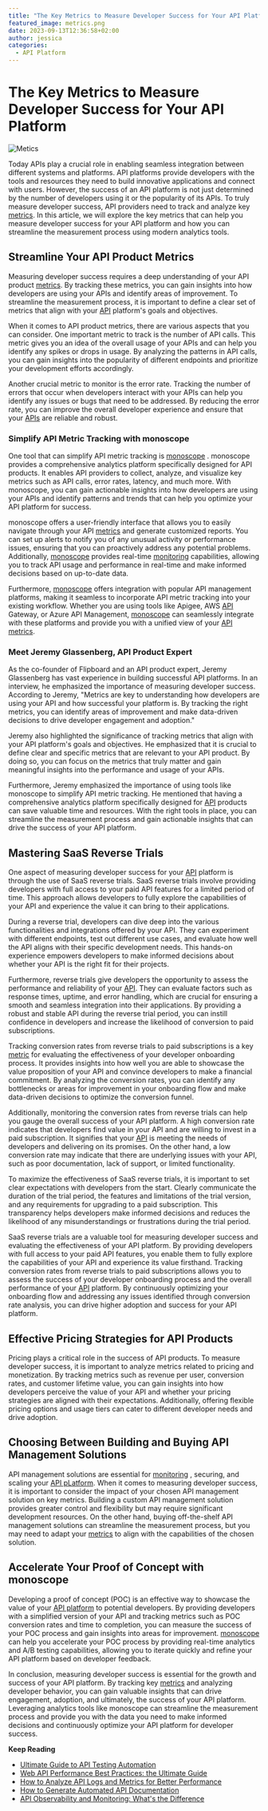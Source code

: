 ```yaml
---
title: "The Key Metrics to Measure Developer Success for Your API Platform"
featured_image: metrics.png
date: 2023-09-13T12:36:58+02:00
author: jessica
categories:
  - API Platform
---
```


# The Key Metrics to Measure Developer Success for Your API Platform

![Metics](metrics.png)

Today APIs play a crucial role in enabling seamless integration between different systems and platforms. API platforms provide developers with the tools and resources they need to build innovative applications and connect with users. However, the success of an API platform is not just determined by the number of developers using it or the popularity of its APIs. To truly measure developer success, API providers need to track and analyze key [metrics](https://monoscope.tech/blog/api-logs-and-metrics/). In this article, we will explore the key metrics that can help you measure developer success for your API platform and how you can streamline the measurement process using modern analytics tools.

## Streamline Your API Product Metrics

Measuring developer success requires a deep understanding of your API product [metrics](https://monoscope.tech/blog/api-logs-and-metrics/). By tracking these metrics, you can gain insights into how developers are using your APIs and identify areas of improvement. To streamline the measurement process, it is important to define a clear set of metrics that align with your [API](https://monoscope.tech/blog/how-to-generate-automated-api-documentation/) platform's goals and objectives.

When it comes to API product metrics, there are various aspects that you can consider. One important metric to track is the number of API calls. This metric gives you an idea of the overall usage of your APIs and can help you identify any spikes or drops in usage. By analyzing the patterns in API calls, you can gain insights into the popularity of different endpoints and prioritize your development efforts accordingly.

Another crucial metric to monitor is the error rate. Tracking the number of errors that occur when developers interact with your APIs can help you identify any issues or bugs that need to be addressed. By reducing the error rate, you can improve the overall developer experience and ensure that your [APIs](https://monoscope.tech/blog/how-to-generate-automated-api-documentation/) are reliable and robust.

### Simplify API Metric Tracking with monoscope

One tool that can simplify API metric tracking is [monoscope](https://monoscope.tech) . monoscope provides a comprehensive analytics platform specifically designed for API products. It enables API providers to collect, analyze, and visualize key metrics such as API calls, error rates, latency, and much more. With monoscope, you can gain actionable insights into how developers are using your APIs and identify patterns and trends that can help you optimize your API platform for success.

monoscope offers a user-friendly interface that allows you to easily navigate through your API [metrics](https://monoscope.tech/blog/api-logs-and-metrics/) and generate customized reports. You can set up alerts to notify you of any unusual activity or performance issues, ensuring that you can proactively address any potential problems. Additionally, [monoscope](https://monoscope.tech)  provides real-time [monitoring](https://monoscope.tech/blog/best-api-monitoring-and-observability-tools/)  capabilities, allowing you to track API usage and performance in real-time and make informed decisions based on up-to-date data.

Furthermore, [monoscope](https://monoscope.tech)  offers integration with popular API management platforms, making it seamless to incorporate API metric tracking into your existing workflow. Whether you are using tools like Apigee, AWS [API](https://monoscope.tech/blog/how-to-generate-automated-api-documentation/) Gateway, or Azure API Management, [monoscope](https://monoscope.tech)  can seamlessly integrate with these platforms and provide you with a unified view of your [API metrics](https://monoscope.tech/blog/api-logs-and-metrics/).

### Meet Jeremy Glassenberg, API Product Expert

As the co-founder of Flipboard and an API product expert, Jeremy Glassenberg has vast experience in building successful API platforms. In an interview, he emphasized the importance of measuring developer success. According to Jeremy, "Metrics are key to understanding how developers are using your API and how successful your platform is. By tracking the right metrics, you can identify areas of improvement and make data-driven decisions to drive developer engagement and adoption."

Jeremy also highlighted the significance of tracking metrics that align with your API platform's goals and objectives. He emphasized that it is crucial to define clear and specific metrics that are relevant to your API product. By doing so, you can focus on the metrics that truly matter and gain meaningful insights into the performance and usage of your APIs.

Furthermore, Jeremy emphasized the importance of using tools like monoscope to simplify API metric tracking. He mentioned that having a comprehensive analytics platform specifically designed for [API](https://monoscope.tech/blog/how-to-generate-automated-api-documentation/) products can save valuable time and resources. With the right tools in place, you can streamline the measurement process and gain actionable insights that can drive the success of your API platform.

## Mastering SaaS Reverse Trials

One aspect of measuring developer success for your [API](https://monoscope.tech/blog/how-to-generate-automated-api-documentation/) platform is through the use of SaaS reverse trials. SaaS reverse trials involve providing developers with full access to your paid API features for a limited period of time. This approach allows developers to fully explore the capabilities of your API and experience the value it can bring to their applications.

During a reverse trial, developers can dive deep into the various functionalities and integrations offered by your API. They can experiment with different endpoints, test out different use cases, and evaluate how well the API aligns with their specific development needs. This hands-on experience empowers developers to make informed decisions about whether your API is the right fit for their projects.

Furthermore, reverse trials give developers the opportunity to assess the performance and reliability of your [API](https://monoscope.tech/blog/how-to-generate-automated-api-documentation/). They can evaluate factors such as response times, uptime, and error handling, which are crucial for ensuring a smooth and seamless integration into their applications. By providing a robust and stable API during the reverse trial period, you can instill confidence in developers and increase the likelihood of conversion to paid subscriptions.

Tracking conversion rates from reverse trials to paid subscriptions is a key [metric](https://monoscope.tech/blog/api-logs-and-metrics/) for evaluating the effectiveness of your developer onboarding process. It provides insights into how well you are able to showcase the value proposition of your API and convince developers to make a financial commitment. By analyzing the conversion rates, you can identify any bottlenecks or areas for improvement in your onboarding flow and make data-driven decisions to optimize the conversion funnel.

Additionally, monitoring the conversion rates from reverse trials can help you gauge the overall success of your API platform. A high conversion rate indicates that developers find value in your API and are willing to invest in a paid subscription. It signifies that your [API](https://monoscope.tech/blog/how-to-generate-automated-api-documentation/) is meeting the needs of developers and delivering on its promises. On the other hand, a low conversion rate may indicate that there are underlying issues with your API, such as poor documentation, lack of support, or limited functionality.

To maximize the effectiveness of SaaS reverse trials, it is important to set clear expectations with developers from the start. Clearly communicate the duration of the trial period, the features and limitations of the trial version, and any requirements for upgrading to a paid subscription. This transparency helps developers make informed decisions and reduces the likelihood of any misunderstandings or frustrations during the trial period.

SaaS reverse trials are a valuable tool for measuring developer success and evaluating the effectiveness of your API platform. By providing developers with full access to your paid API features, you enable them to fully explore the capabilities of your API and experience its value firsthand. Tracking conversion rates from reverse trials to paid subscriptions allows you to assess the success of your developer onboarding process and the overall performance of your [API](https://monoscope.tech/blog/how-to-generate-automated-api-documentation/) platform. By continuously optimizing your onboarding flow and addressing any issues identified through conversion rate analysis, you can drive higher adoption and success for your API platform.

## Effective Pricing Strategies for API Products

Pricing plays a critical role in the success of API products. To measure developer success, it is important to analyze metrics related to pricing and monetization. By tracking metrics such as revenue per user, conversion rates, and customer lifetime value, you can gain insights into how developers perceive the value of your API and whether your pricing strategies are aligned with their expectations. Additionally, offering flexible pricing options and usage tiers can cater to different developer needs and drive adoption.

## Choosing Between Building and Buying API Management Solutions

API management solutions are essential for [monitoring](https://monoscope.tech/blog/best-api-monitoring-and-observability-tools/) , securing, and scaling your [API pLatform](https://monoscope.tech/blog/how-to-generate-automated-api-documentation/). When it comes to measuring developer success, it is important to consider the impact of your chosen API management solution on key metrics. Building a custom API management solution provides greater control and flexibility but may require significant development resources. On the other hand, buying off-the-shelf API management solutions can streamline the measurement process, but you may need to adapt your [metrics](https://monoscope.tech/blog/api-logs-and-metrics/) to align with the capabilities of the chosen solution.

## Accelerate Your Proof of Concept with monoscope

Developing a proof of concept (POC) is an effective way to showcase the value of your [API platform](https://monoscope.tech/blog/) to potential developers. By providing developers with a simplified version of your API and tracking metrics such as POC conversion rates and time to completion, you can measure the success of your POC process and gain insights into areas for improvement. [monoscope](https://monoscope.tech) can help you accelerate your POC process by providing real-time analytics and A/B testing capabilities, allowing you to iterate quickly and refine your API platform based on developer feedback.

In conclusion, measuring developer success is essential for the growth and success of your API platform. By tracking key [metrics](https://monoscope.tech/blog/api-logs-and-metrics/) and analyzing developer behavior, you can gain valuable insights that can drive engagement, adoption, and ultimately, the success of your API platform. Leveraging analytics tools like monoscope can streamline the measurement process and provide you with the data you need to make informed decisions and continuously optimize your API platform for developer success.

**Keep Reading**

- [Ultimate Guide to API Testing Automation](https://monoscope.tech/blog/api-testing-automation)
- [Web API Performance Best Practices: the Ultimate Guide](https://monoscope.tech/blog/web-api-performance/)
- [How to Analyze API Logs and Metrics for Better Performance](https://monoscope.tech/blog/api-logs-and-metrics/)
- [How to Generate Automated API Documentation](https://monoscope.tech/blog/how-to-generate-automated-api-documentation/)
- [API Observability and Monitoring: What's the Difference](https://monoscope.tech/blog/api-observability-and-api-monitoring/)
